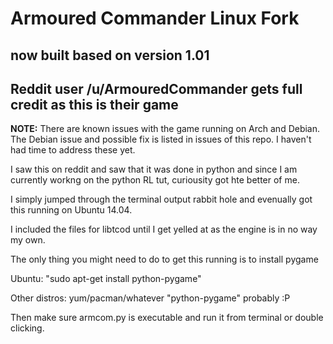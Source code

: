 # Armoured Commander Linux Fork

## now built based on version 1.01

## Reddit user /u/ArmouredCommander gets full credit as this is their game

**NOTE:** There are known issues with the game running on Arch and Debian. The Debian issue and possible fix is listed in issues of this repo. I haven't had time to address these yet.

I saw this on reddit and saw that it was done in python and since I am currently workng on the python RL tut, curiousity got hte better of me.

I simply jumped through the terminal output rabbit hole and evenually got this running on Ubuntu 14.04. 

I included the files for libtcod until I get yelled at as the engine is in no way my own. 

The only thing you might need to do to get this running is to install pygame

Ubuntu: "sudo apt-get install python-pygame"

Other distros: yum/pacman/whatever "python-pygame" probably :P

Then make sure armcom.py is executable and run it from terminal or double clicking.
